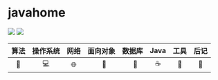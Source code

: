 # javahome

![](https://img.shields.io/github/stars/kuangtianyu/javahome)  	![](https://img.shields.io/github/forks/kuangtianyu/javahome) 

| 算法  |  操作系统  |          网络          |  面向对象  |    数据库     |   Java   |    工具     |    后记    |
| :---: | :--------: | :--------------------: | :--------: | :-----------: | :------: | :---------: | :--------: |
| :key: | :computer: | :globe_with_meridians: | ​ ​ ​​ :book: | ​ ​ ​ :lollipop: | :coffee: | :mag_right: | :notebook: |





